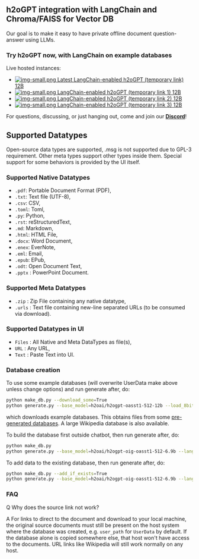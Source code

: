 ## h2oGPT integration with LangChain and Chroma/FAISS for Vector DB

Our goal is to make it easy to have private offline document question-answer using LLMs.

### Try h2oGPT now, with LangChain on example databases 

Live hosted instances:
- [![img-small.png](img-small.png) Latest LangChain-enabled h2oGPT (temporary link) 12B](https://f559f52f1375366f3c.gradio.live/)
- [![img-small.png](img-small.png) LangChain-enabled h2oGPT (temporary link 1) 12B](https://9b1c74d9de90a71538.gradio.live/)
- [![img-small.png](img-small.png) LangChain-enabled h2oGPT (temporary link 2) 12B](https://30999ff1f3ff7577e0.gradio.live/)
- [![img-small.png](img-small.png) LangChain-enabled h2oGPT (temporary link 3) 12B](https://2855c4e61c677186aa.gradio.live/)

For questions, discussing, or just hanging out, come and join our <a href="https://discord.gg/WKhYMWcVbq"><b>Discord</b></a>!

## Supported Datatypes

Open-source data types are supported, .msg is not supported due to GPL-3 requirement.  Other meta types support other types inside them.  Special support for some behaviors is provided by the UI itself.

### Supported Native Datatypes

   - `.pdf`: Portable Document Format (PDF),
   - `.txt`: Text file (UTF-8),
   - `.csv`: CSV,
   - `.toml`: Toml,
   - `.py`: Python,
   - `.rst`: reStructuredText,
   - `.md`: Markdown,
   - `.html`: HTML File,
   - `.docx`: Word Document,
   - `.enex`: EverNote,
   - `.eml`: Email,
   - `.epub`: EPub,
   - `.odt`: Open Document Text,
   - `.pptx` : PowerPoint Document.

### Supported Meta Datatypes

   - `.zip` : Zip File containing any native datatype,
   - `.urls` : Text file containing new-line separated URLs (to be consumed via download).

### Supported Datatypes in UI

   - `Files` : All Native and Meta DataTypes as file(s),
   - `URL` : Any URL,
   - `Text` : Paste Text into UI.

### Database creation

To use some example databases (will overwrite UserData make above unless change options) and run generate after, do:
```bash
python make_db.py --download_some=True
python generate.py --base_model=h2oai/h2ogpt-oasst1-512-12b --load_8bit=True --langchain_mode=UserData --visible_langchain_modes="['UserData', 'wiki', 'MyData', 'github h2oGPT', 'DriverlessAI docs']"
```
which downloads example databases.  This obtains files from some [pre-generated databases](https://huggingface.co/datasets/h2oai/db_dirs).  A large Wikipedia database is also available.

To build the database first outside chatbot, then run generate after, do:
```bash
python make_db.py
python generate.py --base_model=h2oai/h2ogpt-oig-oasst1-512-6.9b --langchain_mode=UserData
```

To add data to the existing database, then run generate after, do:
```bash
python make_db.py --add_if_exists=True
python generate.py --base_model=h2oai/h2ogpt-oig-oasst1-512-6.9b --langchain_mode=UserData
```

### FAQ

Q Why does the source link not work?

A For links to direct to the document and download to your local machine, the original source documents must still be present on the host system where the database was created, e.g. `user_path` for `UserData` by default.  If the database alone is copied somewhere else, that host won't have access to the documents.  URL links like Wikipedia will still work normally on any host.

